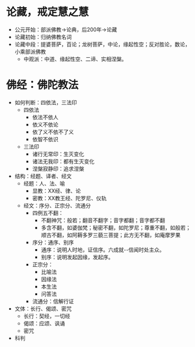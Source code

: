 # 论藏，戒定慧之慧
* 公元开始：部派佛教->论典，后200年->论藏
* 论藏初始：归纳佛教名词
* 论藏中段：提婆菩萨，百论；龙树菩萨，中论，缘起性空；反对胜论，数论，小乘部派佛教
    * 中观派：中道、缘起性空、二谛、实相涅槃。

# 佛经：佛陀教法
* 如何判断：四依法，三法印
  * 四依法
    * 依法不依人
    * 依义不依论
    * 依了义不依不了义
    * 依智不依识
  * 三法印
    * 诸行无常印：生灭变化
    * 诸法无我印：都有生灭变化
    * 涅槃寂静印：追求涅槃
* 结构：经题、译者、经文
  * 经题：人、法、喻
    * 显教：XX经、律、论
    * 密教：XX教王经、陀罗尼、仪轨
  * 经文：序分、正宗分、流通分
    * 四例五不翻：
      * 不翻神咒：般若；翻音不翻字；音字都翻；音字都不翻
      * 多含不翻，如婆伽梵；秘密不翻，如陀罗尼；尊重不翻，如般若；顺古不翻，如阿耨多罗三藐三菩提；此方无不翻，如庵摩罗果
    * 序分：通序、别序
      * 通序：说明人时地，证信序。六成就--信闻时处主众。
      * 别序：说明发起因缘，发起序。
    * 正宗分：
      * 比喻法
      * 因缘法
      * 本生法
      * 问答法
    * 流通分：信解行证
* 文体：长行、偈颂、密咒
  * 长行：契经，一切经
  * 偈颂：应颂、讽诵
  * 密咒
* 科判

